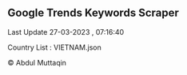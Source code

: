 

## Google Trends Keywords Scraper 
 
Last Update 27-03-2023 , 07:16:40

Country List :
VIETNAM.json



© Abdul Muttaqin 
